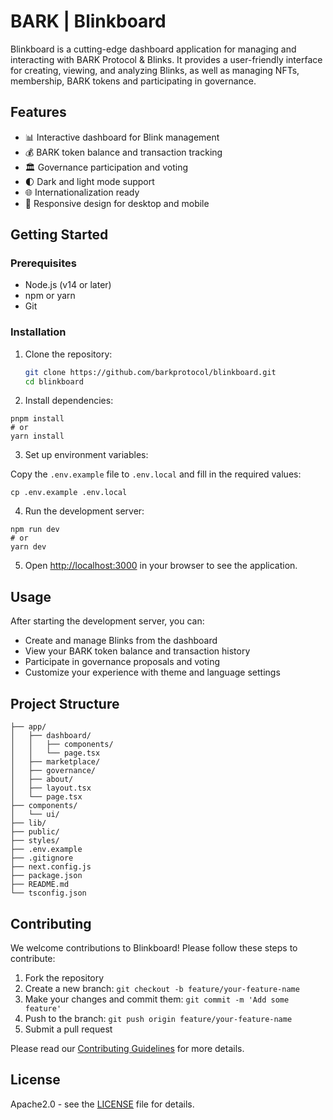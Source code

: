 # BARK | Blinkboard

Blinkboard is a cutting-edge dashboard application for managing and interacting with BARK Protocol & Blinks. It provides a user-friendly interface for creating, viewing, and analyzing Blinks, as well as managing NFTs, membership, BARK tokens and participating in governance.

## Features

- 📊 Interactive dashboard for Blink management
- 💰 BARK token balance and transaction tracking
- 🏛 Governance participation and voting
- 🌓 Dark and light mode support
- 🌐 Internationalization ready
- 📱 Responsive design for desktop and mobile

## Getting Started

### Prerequisites

- Node.js (v14 or later)
- npm or yarn
- Git

### Installation

1. Clone the repository:

   ```bash
   git clone https://github.com/barkprotocol/blinkboard.git
   cd blinkboard

2. Install dependencies:

```shellscript
pnpm install
# or
yarn install
```

3. Set up environment variables:

Copy the `.env.example` file to `.env.local` and fill in the required values:

```shellscript
cp .env.example .env.local
```

4. Run the development server:

```shellscript
npm run dev
# or
yarn dev
```

5. Open [http://localhost:3000](http://localhost:3000) in your browser to see the application.


## Usage

After starting the development server, you can:

- Create and manage Blinks from the dashboard
- View your BARK token balance and transaction history
- Participate in governance proposals and voting
- Customize your experience with theme and language settings


## Project Structure

```blinkboard/
├── app/
│   ├── dashboard/
│   │   ├── components/
│   │   └── page.tsx
│   ├── marketplace/
│   ├── governance/
│   ├── about/
│   ├── layout.tsx
│   └── page.tsx
├── components/
│   └── ui/
├── lib/
├── public/
├── styles/
├── .env.example
├── .gitignore
├── next.config.js
├── package.json
├── README.md
└── tsconfig.json
```

## Contributing

We welcome contributions to Blinkboard! Please follow these steps to contribute:

1. Fork the repository
2. Create a new branch: `git checkout -b feature/your-feature-name`
3. Make your changes and commit them: `git commit -m 'Add some feature'`
4. Push to the branch: `git push origin feature/your-feature-name`
5. Submit a pull request

Please read our [Contributing Guidelines](CONTRIBUTING.md) for more details.

## License

Apache2.0 - see the [LICENSE](LICENSE) file for details.


